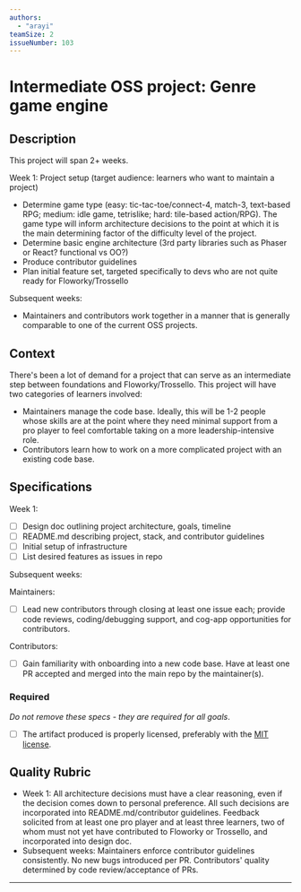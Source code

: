 ```yaml
---
authors:
  - "arayi"
teamSize: 2
issueNumber: 103
---
```


# Intermediate OSS project: Genre game engine

## Description

This project will span 2+ weeks.

Week 1: Project setup (target audience: learners who want to maintain a project)
- Determine game type (easy: tic-tac-toe/connect-4, match-3, text-based RPG; medium: idle game, tetrislike; hard: tile-based action/RPG). The game type will inform architecture decisions to the point at which it is the main determining factor of the difficulty level of the project.
- Determine basic engine architecture (3rd party libraries such as Phaser or React? functional vs OO?)
- Produce contributor guidelines
- Plan initial feature set, targeted specifically to devs who are not quite ready for Floworky/Trossello

Subsequent weeks:
- Maintainers and contributors work together in a manner that is generally comparable to one of the current OSS projects.
## Context

There's been a lot of demand for a project that can serve as an intermediate step between foundations and Floworky/Trossello. This project will have two categories of learners involved:
- Maintainers manage the code base. Ideally, this will be 1-2 people whose skills are at the point where they need minimal support from a pro player to feel comfortable taking on a more leadership-intensive role.
- Contributors learn how to work on a more complicated project with an existing code base.
## Specifications

Week 1:
- [ ] Design doc outlining project architecture, goals, timeline
- [ ] README.md describing project, stack, and contributor guidelines
- [ ] Initial setup of infrastructure
- [ ] List desired features as issues in repo

Subsequent weeks:

Maintainers:
- [ ] Lead new contributors through closing at least one issue each; provide code reviews, coding/debugging support, and cog-app opportunities for contributors.

Contributors:
- [ ] Gain familiarity with onboarding into a new code base. Have at least one PR accepted and merged into the main repo by the maintainer(s).
### Required

_Do not remove these specs - they are required for all goals_.
- [ ] The artifact produced is properly licensed, preferably with the [MIT license](https://opensource.org/licenses/MIT).
## Quality Rubric
- Week 1:
  All architecture decisions must have a clear reasoning, even if the decision comes down to personal preference. All such decisions are incorporated into README.md/contributor guidelines. Feedback solicited from at least one pro player and at least three learners, two of whom must not yet have contributed to Floworky or Trossello, and incorporated into design doc.
- Subsequent weeks:
  Maintainers enforce contributor guidelines consistently. No new bugs introduced per PR. Contributors' quality determined by code review/acceptance of PRs.

---





